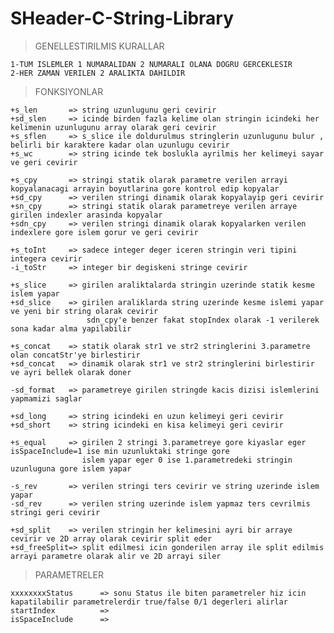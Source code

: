 # SHeader-C-String-Library

>GENELLESTIRILMIS KURALLAR
    
    1-TUM ISLEMLER 1 NUMARALIDAN 2 NUMARALI OLANA DOGRU GERCEKLESIR
    2-HER ZAMAN VERILEN 2 ARALIKTA DAHILDIR

>FONKSIYONLAR

    +s_len       => string uzunlugunu geri cevirir
    +sd_slen     => icinde birden fazla kelime olan stringin icindeki her kelimenin uzunlugunu array olarak geri cevirir
    +s_sflen     => s_slice ile doldurulmus stringlerin uzunlugunu bulur , belirli bir karaktere kadar olan uzunlugu cevirir
    +s_wc        => string icinde tek boslukla ayrilmis her kelimeyi sayar ve geri cevirir

    +s_cpy       => stringi statik olarak parametre verilen arrayi kopyalanacagi arrayin boyutlarina gore kontrol edip kopyalar 
    +sd_cpy      => verilen stringi dinamik olarak kopyalayip geri cevirir
    +sn_cpy      => stringi statik olarak parametreye verilen arraye girilen indexler arasinda kopyalar
    +sdn_cpy     => verilen stringi dinamik olarak kopyalarken verilen indexlere gore islem gorur ve geri cevirir

    +s_toInt     => sadece integer deger iceren stringin veri tipini integera cevirir
    -i_toStr     => integer bir degiskeni stringe cevirir

    +s_slice     => girilen araliktalarda stringin uzerinde statik kesme islem yapar  
    +sd_slice    => girilen araliklarda string uzerinde kesme islemi yapar ve yeni bir string olarak cevirir
                     sdn_cpy'e benzer fakat stopIndex olarak -1 verilerek sona kadar alma yapilabilir

    +s_concat    => statik olarak str1 ve str2 stringlerini 3.parametre olan concatStr'ye birlestirir
    +sd_concat   => dinamik olarak str1 ve str2 stringlerini birlestirir ve ayri bellek olarak doner

    -sd_format   => parametreye girilen stringde kacis dizisi islemlerini yapmamizi saglar

    +sd_long     => string icindeki en uzun kelimeyi geri cevirir
    +sd_short    => string icindeki en kisa kelimeyi geri cevirir

    +s_equal     => girilen 2 stringi 3.parametreye gore kiyaslar eger isSpaceInclude=1 ise min uzunluktaki stringe gore
                    islem yapar eger 0 ise 1.parametredeki stringin uzunluguna gore islem yapar

    -s_rev       => verilen stringi ters cevirir ve string uzerinde islem yapar
    -sd_rev      => verilen string uzerinde islem yapmaz ters cevrilmis stringi geri cevirir

    +sd_split    => verilen stringin her kelimesini ayri bir arraye cevirir ve 2D array olarak cevirir split eder
    +sd_freeSplit=> split edilmesi icin gonderilen array ile split edilmis arrayi parametre olarak alir ve 2D arrayi siler

>PARAMETRELER

    xxxxxxxxStatus      => sonu Status ile biten parametreler hiz icin kapatilabilir parametrelerdir true/false 0/1 degerleri alirlar
    startIndex          =>
    isSpaceInclude      =>
